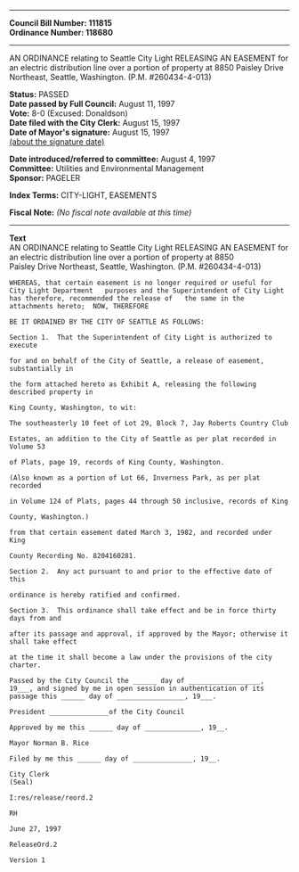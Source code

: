* * * * *  
  
**Council Bill Number: [](#h0)[](#h2)111815**   
**Ordinance Number: 118680**  
  
* * * * *  
  
AN ORDINANCE relating to Seattle City Light RELEASING AN EASEMENT for an electric distribution line over a portion of property at 8850 Paisley Drive Northeast, Seattle, Washington. (P.M. \#260434-4-013)  
  
**Status:** PASSED   
**Date passed by Full Council:** August 11, 1997   
**Vote:** 8-0 (Excused: Donaldson)   
**Date filed with the City Clerk:** August 15, 1997   
**Date of Mayor's signature:** August 15, 1997   
[(about the signature date)](/~public/approvaldate.htm)   
  
  
**Date introduced/referred to committee:** August 4, 1997   
**Committee:** Utilities and Environmental Management   
**Sponsor:** PAGELER   
  
**Index Terms:** CITY-LIGHT, EASEMENTS  
  
**Fiscal Note:** *(No fiscal note available at this time)*  
  
* * * * *  
  
**Text**  
    AN ORDINANCE relating to Seattle City Light RELEASING AN EASEMENT for  
    an electric   distribution line over a portion of property at 8850  
    Paisley Drive Northeast, Seattle,   Washington.  (P.M. #260434-4-013)  
  
    WHEREAS, that certain easement is no longer required or useful for  
    City Light Department   purposes and the Superintendent of City Light  
    has therefore, recommended the release of   the same in the  
    attachments hereto;  NOW, THEREFORE  
  
    BE IT ORDAINED BY THE CITY OF SEATTLE AS FOLLOWS:  
  
    Section 1.  That the Superintendent of City Light is authorized to  
    execute  
  
    for and on behalf of the City of Seattle, a release of easement,  
    substantially in  
  
    the form attached hereto as Exhibit A, releasing the following  
    described property in  
  
    King County, Washington, to wit:  
  
    The southeasterly 10 feet of Lot 29, Block 7, Jay Roberts Country Club  
  
    Estates, an addition to the City of Seattle as per plat recorded in  
    Volume 53  
  
    of Plats, page 19, records of King County, Washington.  
  
    (Also known as a portion of Lot 66, Inverness Park, as per plat  
    recorded  
  
    in Volume 124 of Plats, pages 44 through 50 inclusive, records of King  
  
    County, Washington.)  
  
    from that certain easement dated March 3, 1982, and recorded under  
    King  
  
    County Recording No. 8204160281.  
  
    Section 2.  Any act pursuant to and prior to the effective date of  
    this  
  
    ordinance is hereby ratified and confirmed.  
  
    Section 3.  This ordinance shall take effect and be in force thirty  
    days from and  
  
    after its passage and approval, if approved by the Mayor; otherwise it  
    shall take effect  
  
    at the time it shall become a law under the provisions of the city  
    charter.  
  
    Passed by the City Council the ______ day of __________________,  
    19___, and signed by me in open session in authentication of its  
    passage this ______ day of _________________, 19___.  
  
    President _______________of the City Council  
  
    Approved by me this ______ day of ______________, 19__.  
  
    Mayor Norman B. Rice  
  
    Filed by me this ______ day of _______________, 19__.  
  
    City Clerk  
    (Seal)  
  
    I:res/release/reord.2  
  
    RH  
  
    June 27, 1997  
  
    ReleaseOrd.2  
  
    Version 1  
